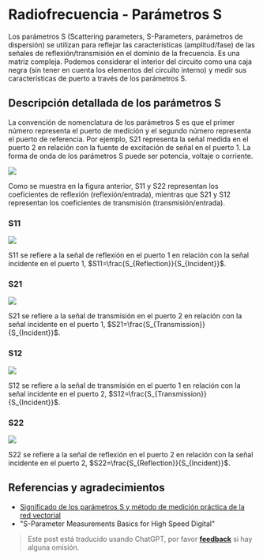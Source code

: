 # Radiofrecuencia - Parámetros S

Los parámetros S (Scattering parameters, S-Parameters, parámetros de dispersión) se utilizan para reflejar las características (amplitud/fase) de las señales de reflexión/transmisión en el dominio de la frecuencia. Es una matriz compleja. Podemos considerar el interior del circuito como una caja negra (sin tener en cuenta los elementos del circuito interno) y medir sus características de puerto a través de los parámetros S.

## Descripción detallada de los parámetros S

La convención de nomenclatura de los parámetros S es que el primer número representa el puerto de medición y el segundo número representa el puerto de referencia. Por ejemplo, S21 representa la señal medida en el puerto 2 en relación con la fuente de excitación de señal en el puerto 1. La forma de onda de los parámetros S puede ser potencia, voltaje o corriente.

![](https://f004.backblazeb2.com/file/wiki-media/img/20220627100338.png)

Como se muestra en la figura anterior, S11 y S22 representan los coeficientes de reflexión (reflexión/entrada), mientras que S21 y S12 representan los coeficientes de transmisión (transmisión/entrada).

### S11

![](https://f004.backblazeb2.com/file/wiki-media/img/20220621000000.gif)

S11 se refiere a la señal de reflexión en el puerto 1 en relación con la señal incidente en el puerto 1, $S11=\frac{S_{Reflection}}{S_{Incident}}$.

### S21

![](https://f004.backblazeb2.com/file/wiki-media/img/20220621000001.gif)

S21 se refiere a la señal de transmisión en el puerto 2 en relación con la señal incidente en el puerto 1, $S21=\frac{S_{Transmission}}{S_{Incident}}$.

### S12

![](https://f004.backblazeb2.com/file/wiki-media/img/20220621000002.gif)

S12 se refiere a la señal de transmisión en el puerto 1 en relación con la señal incidente en el puerto 2, $S12=\frac{S_{Transmission}}{S_{Incident}}$.

### S22

![](https://f004.backblazeb2.com/file/wiki-media/img/20220621000003.gif)

S22 se refiere a la señal de reflexión en el puerto 2 en relación con la señal incidente en el puerto 2, $S22=\frac{S_{Reflection}}{S_{Incident}}$.

## Referencias y agradecimientos

- [Significado de los parámetros S y método de medición práctica de la red vectorial](http://jietaipu.com/resource/88.html)
- "S-Parameter Measurements Basics for High Speed Digital"

> Este post está traducido usando ChatGPT, por favor [**feedback**](https://github.com/linyuxuanlin/Wiki_MkDocs/issues/new) si hay alguna omisión.